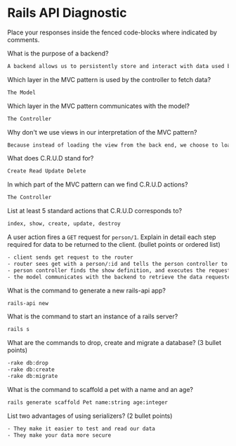 # Rails API Diagnostic

Place your responses inside the fenced code-blocks where indicated by comments.


What is the purpose of a backend?

```bash
A backend allows us to persistently store and interact with data used by our application
```

Which layer in the MVC pattern is used by the controller to fetch data?

```bash
The Model
```

Which layer in the MVC pattern communicates with the model?

```bash
The Controller
```

Why don't we use views in our interpretation of the MVC pattern?

```bash
Because instead of loading the view from the back end, we choose to load the application view state from our front end client.
```

What does C.R.U.D stand for?

```bash
Create Read Update Delete
```

In which part of the MVC pattern can we find C.R.U.D actions?

```bash
The Controller
```
List at least 5 standard actions that C.R.U.D corresponds to?

```bash
index, show, create, update, destroy
```

A user action fires a `GET` request for `person/1`. Explain in detail each step
required for data to be returned to the client. (bullet points or ordered list)

```bash
- client sends get request to the router
- router sees get with a person/:id and tells the person controller to find the show request
- person controller finds the show definition, and executes the request and passes the data along to the person Model
- the model communicates with the backend to retrieve the data requested for the person with id=1
```

What is the command to generate a new rails-api app?

```bash
rails-api new
```

What is the command to start an instance of a rails server?

```bash
rails s
```

What are the commands to drop, create and migrate a database? (3 bullet points)

```bash
-rake db:drop
-rake db:create
-rake db:migrate
```

What is the command to scaffold a pet with a name and an age?

```bash
rails generate scaffold Pet name:string age:integer
```

List two advantages of using serializers? (2 bullet points)

```bash
- They make it easier to test and read our data
- They make your data more secure
```
